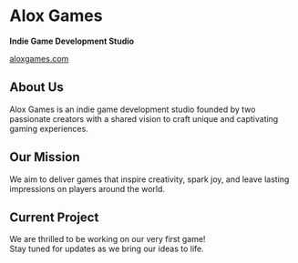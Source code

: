 # Alox Games  
**Indie Game Development Studio**  

[aloxgames.com](https://aloxgames.com)  

## About Us  
Alox Games is an indie game development studio founded by two passionate creators with a shared vision to craft unique and captivating gaming experiences.  

## Our Mission  
We aim to deliver games that inspire creativity, spark joy, and leave lasting impressions on players around the world.  

## Current Project  
We are thrilled to be working on our very first game!  
Stay tuned for updates as we bring our ideas to life.  
